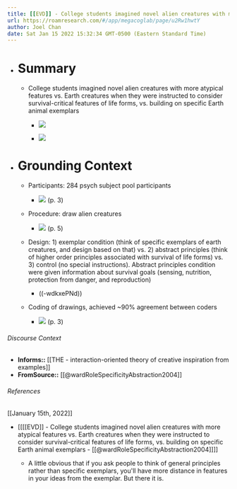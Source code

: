 ```yaml
---
title: [[EVD]] - College students imagined novel alien creatures with more atypical features vs. Earth creatures when they were instructed to consider survival-critical features of life forms, vs. building on specific Earth animal exemplars - [[@wardRoleSpecificityAbstraction2004]]
url: https://roamresearch.com/#/app/megacoglab/page/u2Rw1hwtY
author: Joel Chan
date: Sat Jan 15 2022 15:32:34 GMT-0500 (Eastern Standard Time)
---
```


- # Summary

    - College students imagined novel alien creatures with more atypical features vs. Earth creatures when they were instructed to consider survival-critical features of life forms, vs. building on specific Earth animal exemplars

        - ![](https://firebasestorage.googleapis.com/v0/b/firescript-577a2.appspot.com/o/imgs%2Fapp%2Fmegacoglab%2FreoYimIGWX.png?alt=media&token=368b2468-a075-45a1-83ef-e7680462e7d6)

        - ![](https://firebasestorage.googleapis.com/v0/b/firescript-577a2.appspot.com/o/imgs%2Fapp%2Fmegacoglab%2FZY0ly6jD9b.png?alt=media&token=dee1707c-8c90-440f-bd84-0654e32472b0)
- # Grounding Context

    - Participants: 284 psych subject pool participants

        - ![](https://firebasestorage.googleapis.com/v0/b/firescript-577a2.appspot.com/o/imgs%2Fapp%2Fmegacoglab%2FNn2gHgfR5u.png?alt=media&token=299dc1c3-bb8d-419c-af9d-7b4e54aa4e3f) (p. 3)

    - Procedure: draw alien creatures

        - ![](https://firebasestorage.googleapis.com/v0/b/firescript-577a2.appspot.com/o/imgs%2Fapp%2Fmegacoglab%2FV0hSFVTjOe.png?alt=media&token=03d95183-1909-4b20-b84c-031ca3de376c) (p. 5)

    - Design: 1) exemplar condition (think of specific exemplars of earth creatures, and design based on that) vs. 2) abstract principles (think of higher order principles associated with survival of life forms) vs. 3) control (no special instructions). Abstract principles condition were given information about survival goals (sensing, nutrition, protection from danger, and reproduction)

        - ((-wdkxePNd))

    - Coding of drawings, achieved ~90% agreement between coders

        - ![](https://firebasestorage.googleapis.com/v0/b/firescript-577a2.appspot.com/o/imgs%2Fapp%2Fmegacoglab%2FM39XQesEEm.png?alt=media&token=02806916-dac1-4023-8d8b-bafbfb6f6652) (p. 3)

###### Discourse Context

- **Informs::** [[THE - interaction-oriented theory of creative inspiration from examples]]
- **FromSource::** [[@wardRoleSpecificityAbstraction2004]]

###### References

[[January 15th, 2022]]

- [[[[EVD]] - College students imagined novel alien creatures with more atypical features vs. Earth creatures when they were instructed to consider survival-critical features of life forms, vs. building on specific Earth animal exemplars - [[@wardRoleSpecificityAbstraction2004]]]]

    - A little obvious that if you ask people to think of general principles rather than specific exemplars, you'll have more distance in features in your ideas from the exemplar. But there it is.
